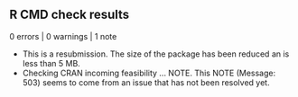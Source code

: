 ## R CMD check results

0 errors | 0 warnings | 1 note

* This is a resubmission. The size of the package has been reduced an is less than 5 MB.
* Checking CRAN incoming feasibility ... NOTE.
This NOTE (Message: 503) seems to come from an issue that has not been resolved yet.
